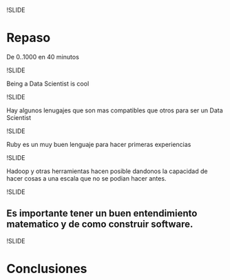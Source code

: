 !SLIDE
<!-- repaso de todo lo visto,
como seguir ahora? que mas estudiar etc
literatura
conclusiones personales, preferencias personales
pregutnas -->
# Repaso
De 0..1000 en 40 minutos

!SLIDE

Being a Data Scientist is cool

!SLIDE

Hay algunos lenugajes que son mas compatibles que otros para ser un Data
Scientist

!SLIDE

Ruby es un muy buen lenguaje para hacer primeras experiencias

!SLIDE

Hadoop y otras herramientas hacen posible dandonos la capacidad de
hacer cosas a una escala que no se podian hacer antes.

!SLIDE

## Es importante tener un buen entendimiento matematico y  de como construir software.

!SLIDE

# Conclusiones


<!--
  Deuda de Ruby con la comunidad cientifica
  Un uso practico seria por ejemplo secuenciacion genetica.
  Conocer la tecnologia mas alla de la herramienta de turno.
  Buscar tu Weapon of Choice
-->

